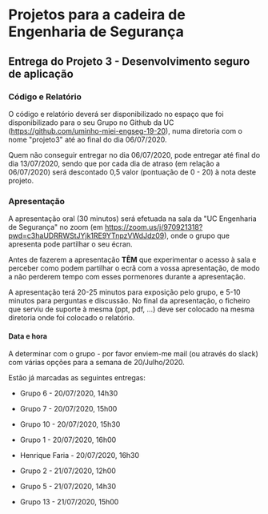 # Projetos para a cadeira de Engenharia de Segurança

## Entrega do Projeto 3 - Desenvolvimento seguro de aplicação

### Código e Relatório

O código e relatório deverá ser disponibilizado no espaço que foi disponibilizado para o seu Grupo no Github da UC (https://github.com/uminho-miei-engseg-19-20), numa diretoria com o nome "projeto3" até ao final do dia 06/07/2020.

Quem não conseguir entregar no dia 06/07/2020, pode entregar até final do dia 13/07/2020, sendo que por cada dia de atraso (em relação a 06/07/2020) será descontado 0,5 valor (pontuação de 0 - 20) à nota deste projeto.



### Apresentação

A apresentação oral (30 minutos) será efetuada na sala da "UC Engenharia de Segurança" no zoom (em https://zoom.us/j/970921318?pwd=c3haUDRRWStJYjk1RE9YTnpzVWdJdz09), onde o grupo que apresenta pode partilhar o seu écran.

Antes de fazerem a apresentação **TÊM** que experimentar o acesso à sala e perceber como podem partilhar o ecrã com a vossa apresentação, de modo a não perderem tempo com esses pormenores durante a apresentação.

A apresentação terá 20-25 minutos para exposição pelo grupo, e 5-10 minutos para perguntas e discussão. No final da apresentação, o ficheiro que serviu de suporte à mesma (ppt, pdf, ...) deve ser colocado na mesma diretoria onde foi colocado o relatório.


#### Data e hora


A determinar com o grupo - por favor enviem-me mail (ou através do slack) com várias opções para a semana de 20/Julho/2020.

Estão já marcadas as seguintes entregas:

 + Grupo 6 - 20/07/2020, 14h30
 + Grupo 7 - 20/07/2020, 15h00
 + Grupo 10 - 20/07/2020, 15h30
 + Grupo 1 - 20/07/2020, 16h00
 + Henrique Faria - 20/07/2020, 16h30

 + Grupo 2 - 21/07/2020, 12h00
 + Grupo 5 - 21/07/2020, 14h30
 + Grupo 13 - 21/07/2020, 15h00


